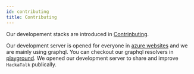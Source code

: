 ```yaml
---
id: contributing
title: Contributing
---
```


Our developement stacks are introduced in [Contrinbuting](https://github.com/dooboolab/hackatalk/blob/master/CONTRIBUTING.md).

Our development server is opened for everyone in [azure websites](https://hackatalk.azurewebsites.net) and we are mainly using graphql. You can checkout our graphql resolvers in [playground](https://hackatalk.azurewebsites.net/graphql). We opened our development server to share and improve `HackaTalk` publically.

